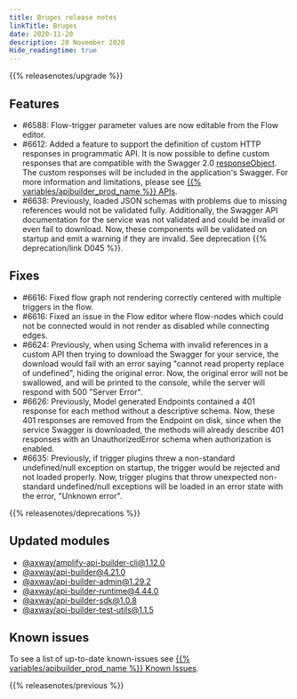 ```yaml
---
title: Bruges release notes
linkTitle: Bruges
date: 2020-11-20
description: 20 November 2020
Hide_readingtime: true
---
```



{{% releasenotes/upgrade %}}

## Features

* #6588: Flow-trigger parameter values are now editable from the Flow editor.
* #6612: Added a feature to support the definition of custom HTTP responses in programmatic API. It is now possible to define custom responses that are compatible with the Swagger 2.0 [responseObject](https://github.com/OAI/OpenAPI-Specification/blob/master/versions/2.0.md#responseObject). The custom responses will be included in the application's Swagger. For more information and limitations, please see [{{% variables/apibuilder_prod_name %}} APIs](https://docs.axway.com/bundle/API_Builder_4x_allOS_en/page/api_builder_apis.html#APIBuilderAPIs-Introduction).
* #6638: Previously, loaded JSON schemas with problems due to missing references would not be validated fully. Additionally, the Swagger API documentation for the service was not validated and could be invalid or even fail to download. Now, these components will be validated on startup and emit a warning if they are invalid. See deprecation {{% deprecation/link D045 %}}.

## Fixes

* #6616: Fixed flow graph not rendering correctly centered with multiple triggers in the flow.
* #6616: Fixed an issue in the Flow editor where flow-nodes which could not be connected would in not render as disabled while connecting edges.
* #6624: Previously, when using Schema with invalid references in a custom API then trying to download the Swagger for your service, the download would fail with an error saying "cannot read property replace of undefined", hiding the original error. Now, the original error will not be swallowed, and will be printed to the console, while the server will respond with 500 "Server Error".
* #6626: Previously, Model generated Endpoints contained a 401 response for each method without a descriptive schema. Now, these 401 responses are removed from the Endpoint on disk, since when the service Swagger is downloaded, the methods will already describe 401 responses with an UnauthorizedError schema when authorization is enabled.
* #6635: Previously, if trigger plugins threw a non-standard undefined/null exception on startup, the trigger would be rejected and not loaded properly. Now, trigger plugins that throw unexpected non-standard undefined/null exceptions will be loaded in an error state with the error, "Unknown error".

{{% releasenotes/deprecations %}}

## Updated modules

* [@axway/amplify-api-builder-cli@1.12.0](https://www.npmjs.com/package/@axway/amplify-api-builder-cli/v/1.12.0)
* [@axway/api-builder@4.21.0](https://www.npmjs.com/package/@axway/api-builder/v/4.21.0)
* [@axway/api-builder-admin@1.29.2](https://www.npmjs.com/package/@axway/api-builder-admin/v/1.29.2)
* [@axway/api-builder-runtime@4.44.0](https://www.npmjs.com/package/@axway/api-builder-runtime/v/4.44.0)
* [@axway/api-builder-sdk@1.0.8](https://www.npmjs.com/package/@axway/api-builder-sdk/v/1.0.8)
* [@axway/api-builder-test-utils@1.1.5](https://www.npmjs.com/package/@axway/api-builder-test-utils/v/1.1.5)

## Known issues

To see a list of up-to-date known-issues see [{{% variables/apibuilder_prod_name %}} Known Issues](/docs/known_issues/).

{{% releasenotes/previous %}}

